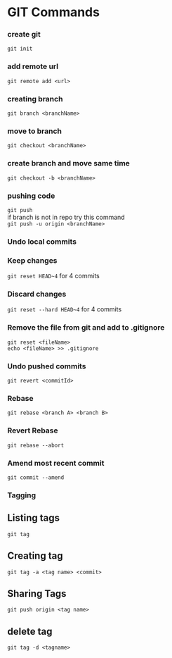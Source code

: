 # GIT Commands

### create git 
``` git init ```

### add remote url
``` git remote add <url> ```

### creating branch
``` git branch <branchName> ```

### move to branch
``` git checkout <branchName> ```

### create branch and move same time
``` git checkout -b <branchName> ```
### pushing code
``` git push ```
<br>if branch is not in repo try this command
<br>
``` git push -u origin <branchName> ```


### Undo local commits
### Keep changes
``` git reset HEAD~4 ``` 
for 4 commits
### Discard changes
``` git reset --hard HEAD~4 ``` for 4 commits

### Remove the file from git and add to .gitignore
```
git reset <fileName>
echo <fileName> >> .gitignore
```
### Undo pushed commits
``` git revert <commitId> ```

### Rebase
``` git rebase <branch A> <branch B> ```


### Revert Rebase
``` git rebase --abort ```


### Amend most recent commit
``` git commit --amend ```

### Tagging

## Listing tags
``` git tag ```

## Creating tag
``` git tag -a <tag name> <commit> ```

## Sharing Tags
``` git push origin <tag name> ```

## delete tag
``` git tag -d <tagname> ```
